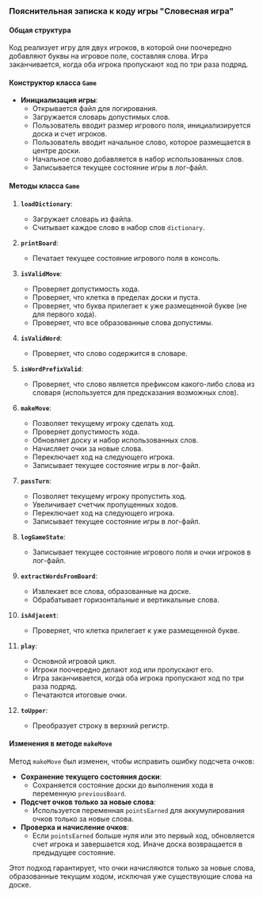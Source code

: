 ### Пояснительная записка к коду игры "Словесная игра"

#### Общая структура

Код реализует игру для двух игроков, в которой они поочередно добавляют буквы на игровое поле, составляя слова. Игра заканчивается, когда оба игрока пропускают ход по три раза подряд.

#### Конструктор класса `Game`

- **Инициализация игры**:
  - Открывается файл для логирования.
  - Загружается словарь допустимых слов.
  - Пользователь вводит размер игрового поля, инициализируется доска и счет игроков.
  - Пользователь вводит начальное слово, которое размещается в центре доски.
  - Начальное слово добавляется в набор использованных слов.
  - Записывается текущее состояние игры в лог-файл.

#### Методы класса `Game`

1. **`loadDictionary`**:
   - Загружает словарь из файла.
   - Считывает каждое слово в набор слов `dictionary`.

2. **`printBoard`**:
   - Печатает текущее состояние игрового поля в консоль.

3. **`isValidMove`**:
   - Проверяет допустимость хода.
   - Проверяет, что клетка в пределах доски и пуста.
   - Проверяет, что буква прилегает к уже размещенной букве (не для первого хода).
   - Проверяет, что все образованные слова допустимы.

4. **`isValidWord`**:
   - Проверяет, что слово содержится в словаре.

5. **`isWordPrefixValid`**:
   - Проверяет, что слово является префиксом какого-либо слова из словаря (используется для предсказания возможных слов).

6. **`makeMove`**:
   - Позволяет текущему игроку сделать ход.
   - Проверяет допустимость хода.
   - Обновляет доску и набор использованных слов.
   - Начисляет очки за новые слова.
   - Переключает ход на следующего игрока.
   - Записывает текущее состояние игры в лог-файл.

7. **`passTurn`**:
   - Позволяет текущему игроку пропустить ход.
   - Увеличивает счетчик пропущенных ходов.
   - Переключает ход на следующего игрока.
   - Записывает текущее состояние игры в лог-файл.

8. **`logGameState`**:
   - Записывает текущее состояние игрового поля и очки игроков в лог-файл.

9. **`extractWordsFromBoard`**:
   - Извлекает все слова, образованные на доске.
   - Обрабатывает горизонтальные и вертикальные слова.

10. **`isAdjacent`**:
    - Проверяет, что клетка прилегает к уже размещенной букве.

11. **`play`**:
    - Основной игровой цикл.
    - Игроки поочередно делают ход или пропускают его.
    - Игра заканчивается, когда оба игрока пропускают ход по три раза подряд.
    - Печатаются итоговые очки.

12. **`toUpper`**:
    - Преобразует строку в верхний регистр.

#### Изменения в методе `makeMove`

Метод `makeMove` был изменен, чтобы исправить ошибку подсчета очков:

- **Сохранение текущего состояния доски**:
  - Сохраняется состояние доски до выполнения хода в переменную `previousBoard`.
- **Подсчет очков только за новые слова**:
  - Используется переменная `pointsEarned` для аккумулирования очков только за новые слова.
- **Проверка и начисление очков**:
  - Если `pointsEarned` больше нуля или это первый ход, обновляется счет игрока и завершается ход. Иначе доска возвращается в предыдущее состояние.

Этот подход гарантирует, что очки начисляются только за новые слова, образованные текущим ходом, исключая уже существующие слова на доске.
